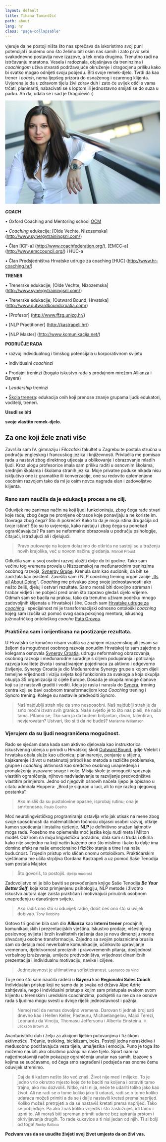 ```yaml
---
layout: default
title: Tihana Tamindžić
path: about
lang: hr
class: "page-collapsable"
---
```




vjeruje da ne postoji ništa što nas sprečava da iskoristimo svoj puni potencijal i budemo ono što želimo biti osim nas samih i zato prvo sebi svakodnevno postavlja nove izazove, a tek onda drugima. Trenutno radi na istrčavanju maratona. Vesela i radoznala, objašnjava da treninzima i _coachingom_ uživa stvarati podržavajuće okruženje i dragocjenu priliku kako bi svatko mogao odnijeti svoju pobjedu. Biti svoje remek-djelo. Tvrdi da kao trener i _coach_, nema ljepšeg prizora do osnaženog i ozarenog klijenta. Uvjerena je da u zdravom tijelu živi zdrav duh i zato će uvijek otići s vama trčati, planinariti, nabacivati se s loptom ili jednostavno smijati se do suza u parku.
Ah da, udala se i sad je Dragičević :)

![Tihana Tamindžić](/images/2.jpg)

 ***COACH***
 
•	Oxford Coaching and Mentoring school [OCM](http://www.theocm.co.uk/)
 
• *Coaching* edukacije; [Olde Vechte, Nizozemska] (http://www.synergytrainingsnl.com/)
 
• Član [ICF-a] (http://www.coachfederation.org/), [EMCC-a] (http://www.emccouncil.org/) i HUC-a

• Član Predsjedništva Hrvatske udruge za coaching [HUC] (http://www.hr-coaching.hr/) 
 
 
 
 
 **TRENER**
 
• Trenerske edukacije; [Olde Vechte, Nizozemska] (http://www.synergytrainingsnl.com/)

• Trenerske edukacije; [Outward Bound, Hrvatska] (http://www.outwardboundcroatia.com/)

• [Profesor] (http://www.ffzg.unizg.hr/)

• [NLP Practitioner] (http://kastrapeli.hr/)

• [NLP Master] (http://www.komunikacija.net/)
 
 
 
 **PODRUČJE RADA**
 
• razvoj individualnog i timskog potencijala u korporativnom svijetu

• individualni *coachinzi*

• Prodajni treninzi (bogato iskustvo rada s prodajnom mrežom Allianza i Bayera)

• *Leadership* treninzi

• [Škola trenera](http://www.elevate.hr/skolatrenera): edukacija onih koji prenose znanje grupama ljudi: edukatori, voditelji, treneri.
 
 
 
 

**Usudi se biti**

**svoje vlastito remek-djelo.**

## Za one koji žele znati više

Završila sam IV. gimnaziju i Filozofski fakultet u Zagrebu te postala stručna u području engleskog i francuskog jezika i književnosti. Privlačila me pomisao rada u nastavi zbog direktnog utjecaja u oblikovanje i obrazovanje mladih ljudi. Kroz ulogu profesorice imala sam priliku raditi u osnovnim školama, srednjim školama i školama stranih jezika. Moje privatne poduke nikada nisu isključivo one iz gramatike ili konverzacije, one su redovito oplemenjene osobnim razvojem tako da mi je osim novca nagrada elan i zadovoljstvo klijenta.

### Rano sam naučila da je edukacija proces a ne cilj.

Oduvijek me zanimao način na koji ljudi funkcioniraju, zbog čega rade stvari koje rade, zbog čega ne promjene obrasce koje ponavljaju a ne koriste im. Dovraga zbog čega? Što ih pokreće? Kako to da je moja istina drugačija od tvoje istine? Što su to uvjerenja, kako nastaju i zbog čega su ponekad ograničavajuća? Pa sam se neformalno obrazovala u području psihologije, čitajući, istražujući ali i djelujući.

> Pravo putovanje na kojem dolazimo do otkrića ne sastoji se u traženju novih krajolika, već u novom načinu gledanja. <small>Marcel Proust</small>

Odlučila sam u svoj osobni razvoj uložiti dvije do tri godine. Tako sam većinu tog vremena provela u Nizozemskoj na međunarodnim treninzima osobnog razvoja, [Synergy Grupe](http://www.s-gr.com). Krenula sam kao sudionik, da bih se zadržala kao asistent. Završila sam i NLP _coaching_ trening organizacije „[Its all About Doing](http://www.itsallaboutdoing.nl)“. _Coaching_ me privukao zbog svoje jednostavnosti: ako nešto želiš, djeluj i ostvari rezultate. Samo moraš biti dovoljno spreman i hrabar vidjeti i ne pobjeći pred onim što zapravo gledaš cijelo vrijeme. Odmah sam se bacila na praksu, tako da trenutno uživam podršku mnogo zadovoljnih klijenata u Hrvatskoj i šire. Coach sam [Hrvatske udruge za _coaching_](http://www.hr-coaching.hr) i specijalnost mi je transformacijski odnosno ontološki _coaching_ kojeg sam izučila uz pomoć svog sada pokojnog mentora, iskusnog južnoafričkog ontološkog _coacha_ [Pata Grovea](www.trans4tech.wordpress.com/).

### Praktična sam i orijentirana na postizanje rezultata.

U Hrvatsku se konačno nisam vratila sa znanjem nizozemskog ali jesam sa željom da mogućnost osobnog razvoja ponudim Hrvatskoj te sam zajedno s kolegama osnovala [Synergy Croatia](http://www.synergy-croatia.com), udrugu neformalnog obrazovanja, osobnog razvoja i međunarodne suradnje s ciljem podupiranja i poticanja razvoja kvalitete života i osnaživanjem pojedinaca za aktivno i odgovorno življenje. Synergy Croatia je dio Međunarodne Synergy grupe s kojom dijeli temeljne vrijednosti i viziju svijeta koji funkcionira za svakoga a koja okuplja okuplja 35 organizacija iz cijele Europe. Dosada je okupila mnoge članove koji su je nastavili graditi i voditi. Ideja je rasla i narasla do [Syncra](http://www.syncro.hr), trening centra koji se bavi osobnom transformacijom kroz _Coaching_ trening i Syncro trening. Kolege su nastavile predvoditi Syncro.

> Naš najdublji strah nije da smo nesposobni. Naš najdublji strah je da smo moćni izvan svih granica. Naše svjetlo je to što nas plaši, ne naša tama. Pitamo se, Tko sam ja da budem briljantan, divan, talentiran, nevjerovatan? Ustvari, tko si ti da ne budeš? <small>Marianne Wiliamson</small>

### Vjerujem da su ljudi neograničena mogućnost.

Rado se sjećam dana kada sam aktivno djelovala kao instruktorica iskustvenog učenja u prirodi u Hrvatskoj  školi [Outward Bound](http://www.outwardbound.hr), gdje Velebit i hrvatska obala služe kao učionica;  planinarenje, penjanje u stijenu, kajakarenje i život u netaknutoj prirodi kao metoda a različite problemske, grupne i _coaching_ aktivnosti kao sredstvo osobnog unapređenja i pronalaženja uspavane snage i volje. Misija škole je omogućiti spoznaju vlastitih ograničenja, njihovo nadvladavanje te razvijanje predvodništva vlastitim primjerom. Jedno od njegovih  osnovih načela lijepo je opisano u citatu admirala Hoppera: „Brod je siguran u luci, ali to nije razlog njegovog postanka“.

> Ako misliš da su pustolovine opasne, isprobaj rutinu; ona je smrtonosna. <small>Paulo Coelho</small>

Moć neurolingvističkog programiranja ostavlja vrlo jak utisak na mene zbog svoje sposobnosti da matematičkom točnoću objasni osobni razvoj, otkrije kamen spoticanja i instalira rješenje. **NLP** je definitivno snažan lajtmotiv moga rada. Posebno me oplemenila moć jezika koju nudi meta i Milton model. Obzirom na moju lingvističku pozadinu, dala sam si truda i otkrila kako nije svejedno na koji način kažemo ono što mislimo i kako to dalje ima domino efekt na naše emocionalno i fizičko stanje a time i na našu budućnost. Trojedin pristup vrlo sličan onomu ontološkom. Praktičarskim vještinama me učila strpljiva Gordana Kastrapeli a uz pomoć Saše Tenodija sam postala Majstor.

> Što govoriš, to postojiš. <small>dječja mudrost</small>

Zadovoljstvo mi je bilo baviti se prevođenjem knjige Saše Tenodija ***Be Your Better Self***, koja kroz primjenjenu psihologiju, NLP metode i životno iskustvo autora daje zaista praktičan i motivirajući priručnik osobnom unapređenju u današnjem svijetu.

> Ako radiš ono što si oduvijek radio, dobit ćeš ono što si uvijek dobivao. <small>Tony Robbins</small>

Gotovo tri godine bila sam dio **Allianza** kao **Interni trener** prodajnih, komunikacijskih i prezentacijskih vještina. Iskustvo prodaje, višeslojnog poslovnog svijeta i brzih kvalitetnih rješenja dao je novu dimenziju mome shvaćanju osobne transformacije.  Zajedno sa svojim polaznicima brusila sam do detalja moć neverbalne komunikacije, učinkovito upravljanje vremenom, djelotvornost preciznih i pravovremenih pitanja, dosljednost verbalnog izražavanja, umijeće predvodništva, vrijednost dinamičnih prezentacija i individualnu motivaciju, navike i ciljeve.

> Jednostavnost je ultimativna sofisticiranost. <small>Leonardo da Vinci</small>

To je ono što sam naučila radeći u **Bayeru** kao **Regionalni Sales Coach**. Individualan pristup koji ne samo da je svaka od država Alpe Adrie zahtjevala, nego i indvidualni pristup s kojim sam pristupala svakom svom klijentu u terenskim i uredskim coachinzima, podsjetili su me da se osnove rada s ljudima mogu svesti u dvioje riječi: jednostavnost i pažnja.


> Nemoj reći da nemas dovoljno vremena. Darovan ti jednak broj sati dnevno kao i Hellen Keller, Pasteuru, Michaelangelou, Majci Terezi, Leonardu da Vinciju, Thomasu Jeffersonu i Albertu Einsteinu. <small>H. Jackson Brown Jr.</small>

Avanturistički duh i želju za akcijom liječim putovanjima i fizičkom aktivnošću. Trčanje, trekking, biciklizam, boks. Postoji jedna  neraskidiva i međusobno podržavajuća veza tijela, uma/jezika i emocija. Puno je toga što možemo naučiti ako obratimo pažnju na naše tijelo. Sport nam na najjednostavniji način pokazuje ograničenja unutar nas samih, izazove s kojima se suočavamo,  od čega smo sagrađeni i podsjeća nas onome čemu oduvijek stremimo.

> Daj da ti kažem nešto što već znaš. Život nije med i mlijeko. To je jedno vrlo okrutno mjesto koje će te baciti na koljena i ostaviti tamo trajno, ako mu dozvoliš. Nitko, ni ti ni ja, neće te udariti toliko jako kao život. Ali ne radi se o tome koliko jako ti udaraš, radi se o tome koliko udaraca možeš primiti a da se i dalje nastaviš kretati prema naprijed. Koliko možeš pretrpjeti a da se nastaviš kretati prema naprijed. Tako se pobjeđuje. Pa ako znaš koliko vrijediš i što zaslužuješ, idi tamo i uzmi to. Ali moraš biti spreman primiti udarce bez upiranja prstom i okrivljavanja drugih. To rade kukavice a ti nisi jedan od njih. Ti si bolji od toga! <small>Rocky Balboa</small>

**Pozivam vas da se usudite živjeti svoj život umjesto da on živi vas.**

